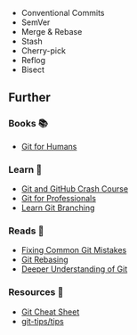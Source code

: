 - Conventional Commits
- SemVer
- Merge & Rebase
- Stash
- Cherry-pick
- Reflog
- Bisect

## Further

### Books 📚

- [Git for Humans](https://app.thestorygraph.com/books/47a2c132-9388-4cd1-a4d9-62e70c2bd793)

### Learn 🧠

- [Git and GitHub Crash Course](https://invidious.projectsegfau.lt/watch?v=RGOj5yH7evk)
- [Git for Professionals](https://invidious.projectsegfau.lt/watch?v=Uszj_k0DGsg)
- [Learn Git Branching](https://learngitbranching.js.org/)

### Reads 📄

- [Fixing Common Git Mistakes](https://maggieappleton.com/git-mistakes)
- [Git Rebasing](https://git-scm.com/book/en/v2/Git-Branching-Rebasing)
- [Deeper Understanding of Git](https://www.linkedin.com/posts/jpreagan_as-a-software-engineer-who-recently-landed-activity-7056425715524636673-aArk/)

### Resources 🧩

- [Git Cheat Sheet](https://training.github.com/downloads/github-git-cheat-sheet.pdf)
- [git-tips/tips](https://github.com/git-tips/tips#readme)
